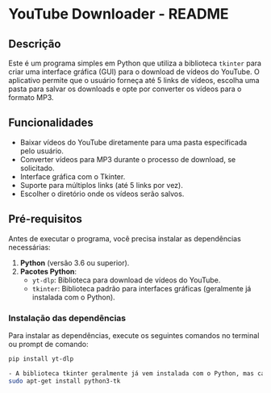 # YouTube Downloader - README

## Descrição

Este é um programa simples em Python que utiliza a biblioteca `tkinter` para criar uma interface gráfica (GUI) para o download de vídeos do YouTube. O aplicativo permite que o usuário forneça até 5 links de vídeos, escolha uma pasta para salvar os downloads e opte por converter os vídeos para o formato MP3.

## Funcionalidades

- Baixar vídeos do YouTube diretamente para uma pasta especificada pelo usuário.
- Converter vídeos para MP3 durante o processo de download, se solicitado.
- Interface gráfica com o Tkinter.
- Suporte para múltiplos links (até 5 links por vez).
- Escolher o diretório onde os vídeos serão salvos.

## Pré-requisitos

Antes de executar o programa, você precisa instalar as dependências necessárias:

1. **Python** (versão 3.6 ou superior).
2. **Pacotes Python**:
   - `yt-dlp`: Biblioteca para download de vídeos do YouTube.
   - `tkinter`: Biblioteca padrão para interfaces gráficas (geralmente já instalada com o Python).

### Instalação das dependências

Para instalar as dependências, execute os seguintes comandos no terminal ou prompt de comando:

```bash
pip install yt-dlp

- A biblioteca tkinter geralmente já vem instalada com o Python, mas caso não esteja presente, você pode instalá-la utilizando o seguinte comando (em sistemas Linux):
sudo apt-get install python3-tk
